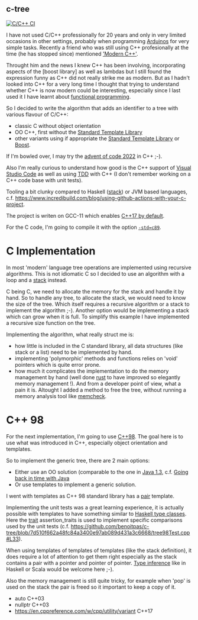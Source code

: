 c-tree
------

[![C/C++ CI](https://github.com/benoitpas/c-tree/actions/workflows/ccpp.yml/badge.svg)](https://github.com/benoitpas/c-tree/actions/workflows/ccpp.yml)

I have not used C/C++ professionally for 20 years and only in very limited occasions in other settings, probably when programming [Arduinos](https://www.arduino.cc/) for very simple tasks. Recently a friend who was still using C++ profesionally at the time (he has stopped since) mentioned ['Modern C++'](https://www.modernescpp.com/index.php/what-is-modern-c).

Throught him and the news I knew C++ has been involving, incorporating aspects of the [boost library] as well as lambdas but I still found the expression funny as C++ did not really strike me as modern. But as I hadn't looked into C++ for a very long time I thought that trying to understand whether C++ is now modern could be interesting, especially since I last used it I have learnt about [functional programming](https://en.wikipedia.org/wiki/Functional_programming).

So I decided to write the algorithm that adds an identifier to a tree with various flavour of C/C++:
* classic C without object orientation
* OO C++, first without the [Standard Template Library](https://en.wikipedia.org/wiki/Standard_Template_Library)
* other variants using if appropriate the  [Standard Template Library](https://en.wikipedia.org/wiki/Standard_Template_Library) or [Boost](https://www.boost.org/).

If I'm bowled over, I may try the [advent of code 2022](https://adventofcode.com/2022) in C++ ;-).

Also I'm really curious to understand how good is the C++ support of [Visual Studio Code](https://code.visualstudio.com/) as well as using [TDD](https://code.visualstudio.com/) with C++ (I don't remember working on a C++ code base with unit tests).

Tooling a bit clunky compared to Haskell ([stack](https://docs.haskellstack.org/en/stable/)) or JVM based languages, c.f. https://www.incredibuild.com/blog/using-github-actions-with-your-c-project.

The project is writen on GCC-11 which enables [C++17 by default](https://gcc.gnu.org/gcc-11/changes.html).

For the C code, I'm going to compile it with the option [`-std=c89`](https://en.wikipedia.org/wiki/ANSI_C#C89).

# C Implementation

In most 'modern' language tree operations are implemented using recursive algorithms. This is not idiomatic C so I decided to use an algorithm with a loop and a [stack](https://en.wikipedia.org/wiki/Stack_(abstract_data_type)) instead.

C being C, we need to allocate the memory for the stack and handle it by hand. So to handle any tree, to allocate the stack, we would need to know the size of the tree. Which itself requires a recursive algorithm or a stack to implement the algorithm ;-). Another option would be implementing a stack which can grow when it is full. To simplify this example I have implemented a recursive size function on the tree.

Implementing the algorithm, what really struct me is:
* how little is included in the C standard library, all data structures (like stack or a list) need to be implemented by hand.
* implementing 'polymorphic' methods and functions relies on 'void' pointers which is quite error prone.
* how much it complicates the implementation to do the memory management by hand (well done [rust](https://www.rust-lang.org/) to have improved so elegantly memory management !). And from a developer point of view, what a pain it is. Altought I added a method to free the tree, without running a memory analysis tool like [memcheck](https://valgrind.org/).

# C++ 98

For the next implementation, I'm going to use [C++98](https://en.wikipedia.org/wiki/C%2B%2B#Standardization). The goal here is to use what was introduced in C++, especially object orientation and templates.

So to implement the generic tree, there are 2 main options:
* Either use an OO solution (comparable to the one in [Java 1.3](https://github.com/benoitpas/java3-tree/), c.f. [Going back in time with Java](https://medium.com/@benoitpas/going-back-in-time-with-java-81c37c87ecfc])
* Or use templates to implement a generic solution.

I went with templates as C++ 98 standard library has a [pair](https://en.cppreference.com/w/cpp/utility/pair/pair) template.

Implementing the unit tests was a great learning experience, it is actually possible with templates to have something similar to [Haskell type classes](https://book.realworldhaskell.org/read/using-typeclasses.html). Here the [trait](https://accu.org/journals/overload/9/43/frogley_442/) assertion_traits is used to implement specific comparisons used by the unit tests (c.f. https://github.com/benoitpas/c-tree/blob/7d510f662a48fc84a3400e97ab089d431a3c6668/tree98Test.cpp#L33).

When using templates of templates of templates (like the stack definition), it does require a lot of attention to get them right especially as the stack contains a pair with a pointer and pointer of pointer. [Type inference](https://wiki.haskell.org/Type_inference) like in Haskell or Scala would be welcome here ;-).

Also the memory management is still quite tricky, for example when 'pop' is used on the stack the pair is freed so it important to keep a copy of it.

* auto C++03
* nullptr C++03
* https://en.cppreference.com/w/cpp/utility/variant C++17